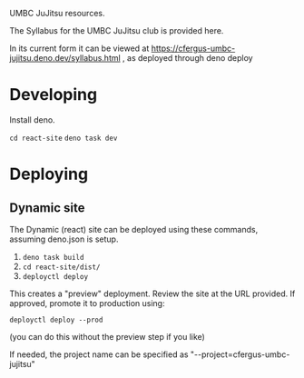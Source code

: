 UMBC JuJitsu resources.

The Syllabus for the UMBC JuJitsu club is provided here. 

In its current form it can be viewed at
https://cfergus-umbc-jujitsu.deno.dev/syllabus.html , as deployed through deno deploy


# Developing

Install deno.

`cd react-site`
`deno task dev`

# Deploying

## Dynamic site

The Dynamic (react) site can be deployed using these commands, assuming deno.json is setup.

1. `deno task build`
1. `cd react-site/dist/`
1. `deployctl deploy`

This creates a "preview" deployment. Review the site at the URL provided. 
If approved, promote it to production using:

`deployctl deploy --prod`

(you can do this without the preview step if you like)


If needed, the project name can be specified as "--project=cfergus-umbc-jujitsu"

